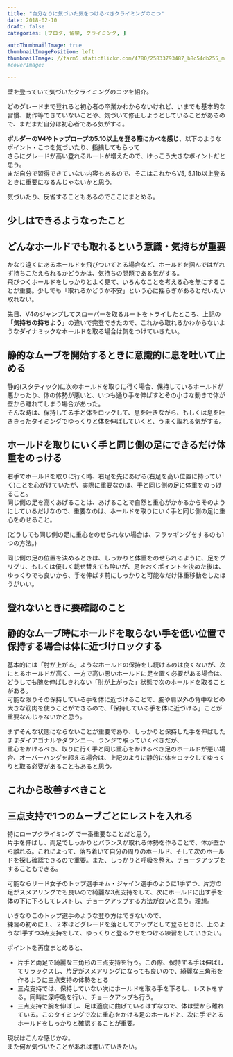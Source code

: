 ```yaml
---
title: "自分なりに気づいた気をつけるべきクライミングのこつ"
date: 2018-02-10
draft: false
categories: [ブログ, 留学, クライミング, ]

autoThumbnailImage: true
thumbnailImagePosition: left
thumbnailImage: //farm5.staticflickr.com/4780/25833793487_b8c54db255_m.jpg
#coverImage:

---
```


壁を登っていて気づいたクライミングのコツを紹介。

<!--more-->

どのグレードまで登れると初心者の卒業かわからないけれど、いまでも基本的な習慣、動作等できていないことや、気づいて修正しようとしていることがあるので、まだまだ自分は初心者である気がする。  

**ボルダーのV4やトップロープの5.10以上を登る際にカベを感じ**、以下のようなポイント・こつを気づいたり、指摘してもらって  
さらにグレードが高い登れるルートが増えたので、けっこう大きなポイントだと思う。  
まだ自分で習得できていない内容もあるので、そこはこれからV5, 5.11b以上登るときに重要になるんじゃないかと思う。  

気づいたり、反省することもあるのでここにまとめる。 

<!-- toc -->

## 少しはできるようなったこと

## どんなホールドでも取れるという意識・気持ちが重要

かなり遠くにあるホールドを飛びついてとる場合など、ホールドを掴んではがれず持ちこたえられるかどうかは、気持ちの問題である気がする。  
飛びつくホールドをしっかりとよく見て、いろんなことを考える心を無にすることが重要。少しでも「取れるかどうか不安」という心に揺らぎがあるとだいたい取れない。  

先日、V4のジャンプしてスローパーを取るルートをトライしたところ、上記の「**気持ちの持ちよう**」の違いで完登できたので、これから取れるかわからないようなダイナミックなホールドを取る場合は気をつけていきたい。  


## 静的なムーブを開始するときに意識的に息を吐いて止める

静的(スタティック)に次のホールドを取りに行く場合、保持しているホールドが悪かったり、体の体勢が悪いと、いつも通り手を伸ばすとその小さな動きで体が壁から離れてしまう場合があった。  
そんな時は、保持してる手と体をロックして、息を吐きながら、もしくは息を吐ききったタイミングでゆっくりと体を伸ばしていくと、うまく取れる気がする。  

## ホールドを取りにいく手と同じ側の足にできるだけ体重をのっける

右手でホールドを取りに行く時、右足を先にあげる(右足を高い位置に持っていく)ことを心がけていたが、実際に重要なのは、手と同じ側の足に体重をのっけること。  
同じ側の足を高くあげることは、あげることで自然と重心がかかるからそのようにしているだけなので、重要なのは、ホールドを取りにいく手と同じ側の足に重心をのせること。  

(どうしても同じ側の足に重心をのせられない場合は、フラッギングをするのも1つの方法。)  

同じ側の足の位置を決めるときは、しっかりと体重をのせられるように、足をグリグリ、もしくは優しく載せ替えても酔いが、足をおくポイントを決めた後は、ゆっくりでも良いから、手を伸ばす前にしっかりと可能なだけ体重移動をしたほうがいい。  


## 登れないときに要確認のこと


## 静的なムーブ時にホールドを取らない手を低い位置で保持する場合は体に近づけロックする

基本的には「肘が上がる」ようなホールドの保持をし続けるのは良くないが、次にとるホールドが高く、一方で高い悪いホールドに足を置く必要がある場合は、どうしても腕を伸ばしきれない「肘が上がった」状態で次のホールドを取ることがある。  
可能な限りその保持している手を体に近づけることで、腕や肩以外の背中などの大きな筋肉を使うことができるので、「保持している手を体に近づける」ことが重要なんじゃないかと思う。  

まずそんな状態にならないことが重要であり、しっかりと保持した手を伸ばしたままダイアゴナルやダウンニー、ランジで取っていくべきだが、  
重心をかけるべき、取りに行く手と同じ重心をかけるべき足のホールドが悪い場合、オーバーハングを超える場合は、上記のように静的に体をロックしてゆっくりと取る必要があることもあると思う。  

## これから改善すべきこと

## **三点支持で1つのムーブごとにレストを入れる**

特にロープクライミング で一番重要なことだと思う。  
片手を伸ばし、両足でしっかりとバランスが取れる体勢を作ることで、体が壁から離れる。これによって、落ち着いて自分の周りのホールド、そして次のホールドを探し確認できるので重要。また、しっかりと呼吸を整え、チョークアップをすることもできる。  

可能ならリード女子のトップ選手キム・ジャイン選手のように1手ずつ、片方の足がスメアリングでも良いので綺麗な3点支持をして、次にホールドに出す手を体の下に下ろしてレストし、チョークアップする方法が良いと思う。理想。  

いきなりこのトップ選手のような登り方はできないので、  
練習の初めに１、２本ほどグレードを落としてアップとして登るときに、上のような1手ずつ3点支持をして、ゆっくりと登るクセをつける練習をしていきたい。  

ポイントを再度まとめると、  
- 片手と両足で綺麗な三角形の三点支持を行う。この際、保持する手は伸ばしてリラックスし、片足がスメアリングになっても良いので、綺麗な三角形を作るように三点支持の体勢をとる
- 三点支持では、保持していない次にホールドを取る手を下ろし、レストをする。同時に深呼吸を行い、チョークアップも行う。
- 三点支持で腕を伸ばし、足は適度に曲げているはずなので、体は壁から離れている。このタイミングで次に重心をかける足のホールドと、次に手でとるホールドをしっかりと確認することが重要。


現状はこんな感じかな。  
また何か気づいたことがあれば書いていきたい。  

